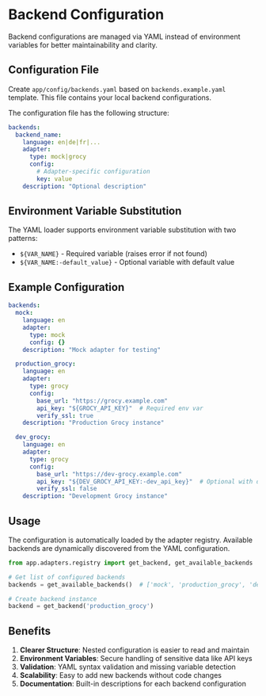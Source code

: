 # Backend Configuration

Backend configurations are managed via YAML instead of environment variables for better maintainability and clarity.

## Configuration File

Create `app/config/backends.yaml` based on `backends.example.yaml` template. This file contains your local backend configurations.

The configuration file has the following structure:

```yaml
backends:
  backend_name:
    language: en|de|fr|...
    adapter:
      type: mock|grocy
      config:
        # Adapter-specific configuration
        key: value
    description: "Optional description"
```

## Environment Variable Substitution

The YAML loader supports environment variable substitution with two patterns:

- `${VAR_NAME}` - Required variable (raises error if not found)
- `${VAR_NAME:-default_value}` - Optional variable with default value

## Example Configuration

```yaml
backends:
  mock:
    language: en
    adapter:
      type: mock
      config: {}
    description: "Mock adapter for testing"

  production_grocy:
    language: en
    adapter:
      type: grocy
      config:
        base_url: "https://grocy.example.com"
        api_key: "${GROCY_API_KEY}"  # Required env var
        verify_ssl: true
    description: "Production Grocy instance"

  dev_grocy:
    language: en
    adapter:
      type: grocy
      config:
        base_url: "https://dev-grocy.example.com"
        api_key: "${DEV_GROCY_API_KEY:-dev_api_key}"  # Optional with default
        verify_ssl: false
    description: "Development Grocy instance"
```

## Usage

The configuration is automatically loaded by the adapter registry. Available backends are dynamically discovered from the YAML configuration.

```python
from app.adapters.registry import get_backend, get_available_backends

# Get list of configured backends
backends = get_available_backends()  # ['mock', 'production_grocy', 'dev_grocy']

# Create backend instance
backend = get_backend('production_grocy')
```

## Benefits

1. **Clearer Structure**: Nested configuration is easier to read and maintain
2. **Environment Variables**: Secure handling of sensitive data like API keys
3. **Validation**: YAML syntax validation and missing variable detection
4. **Scalability**: Easy to add new backends without code changes
5. **Documentation**: Built-in descriptions for each backend configuration
